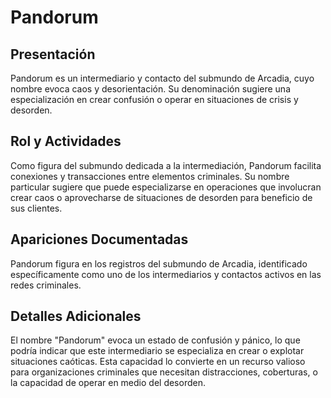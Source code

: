 # Pandorum

## Presentación
Pandorum es un intermediario y contacto del submundo de Arcadia, cuyo nombre evoca caos y desorientación. Su denominación sugiere una especialización en crear confusión o operar en situaciones de crisis y desorden.

## Rol y Actividades
Como figura del submundo dedicada a la intermediación, Pandorum facilita conexiones y transacciones entre elementos criminales. Su nombre particular sugiere que puede especializarse en operaciones que involucran crear caos o aprovecharse de situaciones de desorden para beneficio de sus clientes.

## Apariciones Documentadas
Pandorum figura en los registros del submundo de Arcadia, identificado específicamente como uno de los intermediarios y contactos activos en las redes criminales.

## Detalles Adicionales
El nombre "Pandorum" evoca un estado de confusión y pánico, lo que podría indicar que este intermediario se especializa en crear o explotar situaciones caóticas. Esta capacidad lo convierte en un recurso valioso para organizaciones criminales que necesitan distracciones, coberturas, o la capacidad de operar en medio del desorden.